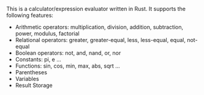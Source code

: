 This is a calculator/expression evaluator written in Rust.
It supports the following features:

- Arithmetic operators: multiplication, division, addition, subtraction, power, modulus, factorial
- Relational operators: greater, greater-equal, less, less-equal, equal, not-equal
- Boolean operators: not, and, nand, or, nor
- Constants: pi, e ...
- Functions: sin, cos, min, max, abs, sqrt ...
- Parentheses
- Variables
- Result Storage
